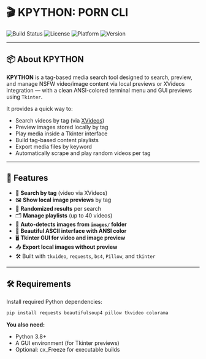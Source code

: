 # 🎬 KPYTHON: PORN CLI

![Build Status](https://img.shields.io/badge/build-passing-brightgreen)
![License](https://img.shields.io/badge/license-MIT-blue)
![Platform](https://img.shields.io/badge/platform-Windows%20%7C%20Linux-lightgrey)
![Version](./version)

---

## 📦 About KPYTHON

**KPYTHON** is a tag-based media search tool designed to search, preview, and manage NSFW video/image content via local previews or XVideos integration — with a clean ANSI-colored terminal menu and GUI previews using `Tkinter`.

It provides a quick way to:
- Search videos by tag (via [XVideos](https://xvideos.com))
- Preview images stored locally by tag
- Play media inside a Tkinter interface
- Build tag-based content playlists
- Export media files by keyword
- Automatically scrape and play random videos per tag

---

## 🚀 Features

- 🎯 **Search by tag** (video via XVideos)
- 🖼️ **Show local image previews** by tag
- 🔀 **Randomized results** per search
- 🗂️ **Manage playlists** (up to 40 videos)
- 📁 **Auto-detects images from `images/` folder**
- 🎨 **Beautiful ASCII interface with ANSI color**
- 🖥️ **Tkinter GUI for video and image preview**
- 📤 **Export local images without preview**
- 🛠 Built with `tkvideo`, `requests`, `bs4`, `Pillow`, and `tkinter`

---

## 🛠 Requirements

Install required Python dependencies:

```bash
pip install requests beautifulsoup4 pillow tkvideo colorama
```
**You also need:**
- Python 3.8+
- A GUI environment (for Tkinter previews)
- Optional: cx_Freeze for executable builds
